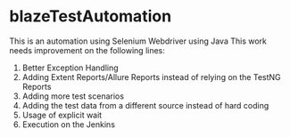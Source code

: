 # blazeTestAutomation
 
This is an automation using Selenium Webdriver using Java
This work needs improvement on the following lines:
 1. Better Exception Handling
 2. Adding Extent Reports/Allure Reports instead of relying on the TestNG Reports
 3. Adding more test scenarios
 4. Adding the test data from a different source instead of hard coding
 5. Usage of explicit wait 
 6. Execution on the Jenkins 
